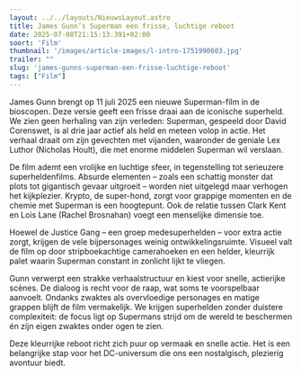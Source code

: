 ```yaml
---
layout: ../../layouts/NieuwsLayout.astro
title: James Gunn’s Superman een frisse, luchtige reboot
date: 2025-07-08T21:15:13.391+02:00
soort: 'Film'
thumbnail: '/images/article-images/l-intro-1751990603.jpg'
trailer: ""
slug: 'james-gunns-superman-een-frisse-luchtige-reboot'
tags: ["Film"]
---
```


James Gunn brengt op 11 juli 2025 een nieuwe Superman-film in de bioscopen. Deze
versie geeft een frisse draai aan de iconische superheld. We zien geen herhaling
van zijn verleden: Superman, gespeeld door David Corenswet, is al drie jaar
actief als held en meteen volop in actie. Het verhaal draait om zijn gevechten
met vijanden, waaronder de geniale Lex Luthor (Nicholas Hoult), die met enorme
middelen Superman wil verslaan.

De film ademt een vrolijke en luchtige sfeer, in tegenstelling tot serieuzere
superheldenfilms. Absurde elementen – zoals een schattig monster dat plots tot
gigantisch gevaar uitgroeit – worden niet uitgelegd maar verhogen het
kijkplezier. Krypto, de super-hond, zorgt voor grappige momenten en de chemie
met Superman is een hoogtepunt. Ook de relatie tussen Clark Kent en Lois Lane
(Rachel Brosnahan) voegt een menselijke dimensie toe.

Hoewel de Justice Gang – een groep medesuperhelden – voor extra actie zorgt,
krijgen de vele bijpersonages weinig ontwikkelingsruimte. Visueel valt de film
op door stripboekachtige camerahoeken en een helder, kleurrijk palet waarin
Superman constant in zonlicht lijkt te vliegen.

Gunn verwerpt een strakke verhaalstructuur en kiest voor snelle, actierijke
scènes. De dialoog is recht voor de raap, wat soms te voorspelbaar aanvoelt.
Ondanks zwaktes als overvloedige personages en matige grappen blijft de film
vermakelijk. We krijgen superhelden zonder duistere complexiteit: de focus ligt
op Supermans strijd om de wereld te beschermen én zijn eigen zwaktes onder ogen
te zien.

Deze kleurrijke reboot richt zich puur op vermaak en snelle actie. Het is een
belangrijke stap voor het DC-universum die ons een nostalgisch, plezierig
avontuur biedt.
